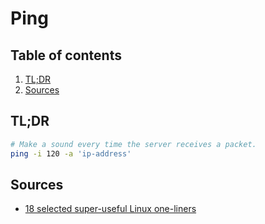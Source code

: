 # Ping

## Table of contents <!-- omit in toc -->

1. [TL;DR](#tldr)
1. [Sources](#sources)

## TL;DR

```sh
# Make a sound every time the server receives a packet.
ping -i 120 -a 'ip-address'
```

## Sources

- [18 selected super-useful Linux one-liners]

<!--
  References
  -->

<!-- Others -->
[18 selected super-useful linux one-liners]: https://medium.com/codex/18-selected-super-useful-linux-one-liners-398ba6d20f8c
